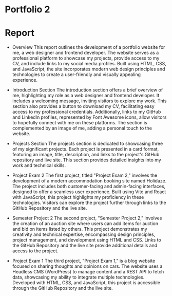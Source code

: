 # Portfolio 2

# Report

- Overview
  This report outlines the development of a portfolio website for me, a web designer and frontend developer. The website serves as a professional platform to showcase my projects, provide access to my CV, and include links to my social media profiles. Built using HTML, CSS, and JavaScript, the site incorporates modern web design principles and technologies to create a user-friendly and visually appealing experience.

- Introduction Section
  The introduction section offers a brief overview of me, highlighting my role as a web designer and frontend developer. It includes a welcoming message, inviting visitors to explore my work. This section also provides a button to download my CV, facilitating easy access to my professional credentials. Additionally, links to my GitHub and LinkedIn profiles, represented by Font Awesome icons, allow visitors to hopefully connect with me on these platforms. The section is complemented by an image of me, adding a personal touch to the website.

- Projects Section
  The projects section is dedicated to showcasing three of my significant projects. Each project is presented in a card format, featuring an image, title, description, and links to the project's GitHub repository and live site. This section provides detailed insights into my work and technical skills.

- Project Exam 2
  The first project, titled "Project Exam 2," involves the development of a modern accommodation booking site named Holidaze. The project includes both customer-facing and admin-facing interfaces, designed to offer a seamless user experience. Built using Vite and React with JavaScript, this project highlights my proficiency in these technologies. Visitors can explore the project further through links to the GitHub Repository and the live site.

- Semester Project 2
  The second project, "Semester Project 2," involves the creation of an auction site where users can add items for auction and bid on items listed by others. This project demonstrates my creativity and technical expertise, encompassing design principles, project management, and development using HTML and CSS. Links to the GitHub Repository and the live site provide additional details and access to the project.

- Project Exam 1
  The third project, "Project Exam 1," is a blog website focused on sharing thoughts and opinions on cars. The website uses a Headless CMS (WordPress) to manage content and a REST API to fetch data, showcasing my ability to integrate multiple technologies. Developed with HTML, CSS, and JavaScript, this project is accessible through the GitHub Repository and the live site.
